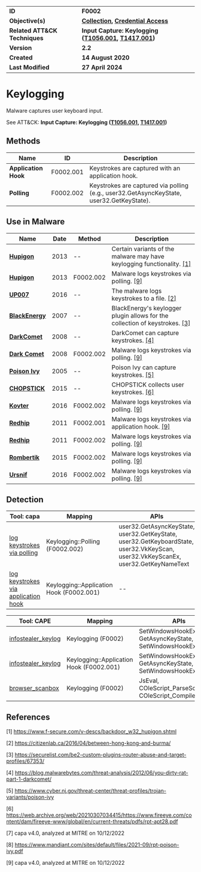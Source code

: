 <table>
<tr>
<td><b>ID</b></td>
<td><b>F0002</b></td>
</tr>
<tr>
<td><b>Objective(s)</b></td>
<td><b><a href="../collection">Collection</a>, <a href="../credential-access">Credential Access</a></b></td>
</tr>
<tr>
<td><b>Related ATT&CK Techniques</b></td>
<td><b>Input Capture: Keylogging (<a href="https://attack.mitre.org/techniques/T1056/001">T1056.001</a>, <a href="https://attack.mitre.org/techniques/T1417/001/">T1417.001</a>)</b></td>
</tr>
<tr>
<td><b>Version</b></td>
<td><b>2.2</b></td>
</tr>
<tr>
<td><b>Created</b></td>
<td><b>14 August 2020</b></td>
</tr>
<tr>
<td><b>Last Modified</b></td>
<td><b>27 April 2024</b></td>
</tr>
</table>


# Keylogging

Malware captures user keyboard input.

See ATT&CK: **Input Capture: Keylogging ([T1056.001](https://attack.mitre.org/techniques/T1056/001), [T1417.001](https://attack.mitre.org/techniques/T1417/001/))**

## Methods

|Name|ID|Description|
|---|---|---|
|**Application Hook**|F0002.001|Keystrokes are captured with an application hook.|
|**Polling**|F0002.002|Keystrokes are captured via polling (e.g., user32.GetAsyncKeyState, user32.GetKeyState).|

## Use in Malware

|Name|Date|Method|Description|
|---|---|---|---|
|[**Hupigon**](../xample-malware/hupigon.md)|2013|--|Certain variants of the malware may have keylogging functionality. [[1]](#1)|
|[**Hupigon**](../xample-malware/hupigon.md)|2013|F0002.002|Malware logs keystrokes via polling. [[9]](#9)|
|[**UP007**](../xample-malware/up007.md)|2016|--|The malware logs keystrokes to a file. [[2]](#2)|
|[**BlackEnergy**](../xample-malware/blackenergy.md)|2007|--|BlackEnergy's keylogger plugin allows for the collection of keystrokes. [[3]](#3)|
|[**DarkComet**](../xample-malware/dark-comet.md)|2008|--|DarkComet can capture keystrokes.  [[4]](#4)|
|[**Dark Comet**](../xample-malware/dark-comet.md)|2008|F0002.002|Malware logs keystrokes via polling. [[9]](#9)|
|[**Poison Ivy**](../xample-malware/poison-ivy.md)|2005|--|Poison Ivy can capture keystrokes.  [[5]](#5)|
|[**CHOPSTICK**](../xample-malware/chopstick.md)|2015|--|CHOPSTICK collects user keystrokes. [[6]](#6)|
|[**Kovter**](../xample-malware/kovter.md)|2016|F0002.002|Malware logs keystrokes via polling. [[9]](#9)|
|[**Redhip**](../xample-malware/redhip.md)|2011|F0002.001|Malware logs keystrokes via application hook. [[9]](#9)|
|[**Redhip**](../xample-malware/redhip.md)|2011|F0002.002|Malware logs keystrokes via polling. [[9]](#9)|
|[**Rombertik**](../xample-malware/rombertik.md)|2015|F0002.002|Malware logs keystrokes via polling. [[9]](#9)|
|[**Ursnif**](../xample-malware/ursnif.md)|2016|F0002.002|Malware logs keystrokes via polling. [[9]](#9)|

## Detection

|Tool: capa|Mapping|APIs|
|---|---|---|
|[log keystrokes via polling](https://github.com/mandiant/capa-rules/blob/master/collection/keylog/log-keystrokes-via-polling.yml)|Keylogging::Polling (F0002.002)|user32.GetAsyncKeyState, user32.GetKeyState, user32.GetKeyboardState, user32.VkKeyScan, user32.VkKeyScanEx, user32.GetKeyNameText|
|[log keystrokes via application hook](https://github.com/mandiant/capa-rules/blob/master/collection/keylog/log-keystrokes-via-application-hook.yml)|Keylogging::Application Hook (F0002.001)|--|

|Tool: CAPE|Mapping|APIs|
|---|---|---|
|[infostealer_keylog](https://github.com/CAPESandbox/community/tree/master/modules/signatures/windows/infostealer_keylog.py)|Keylogging (F0002)|SetWindowsHookExA, GetAsyncKeyState, SetWindowsHookExW|
|[infostealer_keylog](https://github.com/CAPESandbox/community/tree/master/modules/signatures/windows/infostealer_keylog.py)|Keylogging::Application Hook (F0002.001)|SetWindowsHookExA, GetAsyncKeyState, SetWindowsHookExW|
|[browser_scanbox](https://github.com/CAPESandbox/community/tree/master/modules/signatures/windows/browser_scanbox.py)|Keylogging (F0002)|JsEval, COleScript_ParseScriptText, COleScript_Compile|

## References

<a name="1">[1]</a> https://www.f-secure.com/v-descs/backdoor_w32_hupigon.shtml

<a name="2">[2]</a> https://citizenlab.ca/2016/04/between-hong-kong-and-burma/

<a name="3">[3]</a> https://securelist.com/be2-custom-plugins-router-abuse-and-target-profiles/67353/

<a name="4">[4]</a> https://blog.malwarebytes.com/threat-analysis/2012/06/you-dirty-rat-part-1-darkcomet/

<a name="5">[5]</a> https://www.cyber.nj.gov/threat-center/threat-profiles/trojan-variants/poison-ivy

<a name="6">[6]</a> https://web.archive.org/web/20210307034415/https://www.fireeye.com/content/dam/fireeye-www/global/en/current-threats/pdfs/rpt-apt28.pdf

<a name="7">[7]</a> capa v4.0, analyzed at MITRE on 10/12/2022

<a name="8">[8]</a> https://www.mandiant.com/sites/default/files/2021-09/rpt-poison-ivy.pdf

<a name="9">[9]</a> capa v4.0, analyzed at MITRE on 10/12/2022


